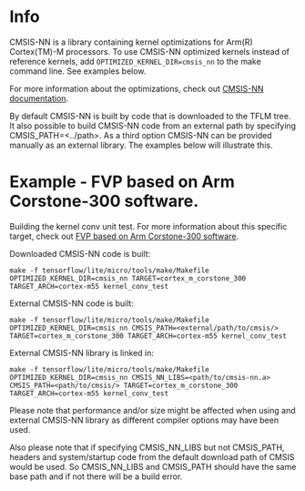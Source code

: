 <!-- mdformat off(b/169948621#comment2) -->

# Info
CMSIS-NN is a library containing kernel optimizations for Arm(R) Cortex(TM)-M
processors. To use CMSIS-NN optimized kernels instead of reference kernels, add
`OPTIMIZED_KERNEL_DIR=cmsis_nn` to the make command line. See examples below.

For more information about the optimizations, check out
[CMSIS-NN documentation](https://github.com/ARM-software/CMSIS_5/blob/develop/CMSIS/NN/README.md).

By default CMSIS-NN is built by code that is downloaded to the TFLM tree.
It also possible to build CMSIS-NN code from an external path by specifying CMSIS_PATH=<../path>.
As a third option CMSIS-NN can be provided manually as an external library.
The examples below will illustrate this.

# Example - FVP based on Arm Corstone-300 software.
Building the kernel conv unit test.
For more information about this specific target, check out
[FVP based on Arm Corstone-300 software](https://github.com/tensorflow/tflite-micro/blob/main/tensorflow/lite/micro/cortex_m_corstone_300/README.md).

Downloaded CMSIS-NN code is built:
```
make -f tensorflow/lite/micro/tools/make/Makefile OPTIMIZED_KERNEL_DIR=cmsis_nn TARGET=cortex_m_corstone_300 TARGET_ARCH=cortex-m55 kernel_conv_test
```

External CMSIS-NN code is built:
```
make -f tensorflow/lite/micro/tools/make/Makefile OPTIMIZED_KERNEL_DIR=cmsis_nn CMSIS_PATH=<external/path/to/cmsis/> TARGET=cortex_m_corstone_300 TARGET_ARCH=cortex-m55 kernel_conv_test
```

External CMSIS-NN library is linked in:
```
make -f tensorflow/lite/micro/tools/make/Makefile OPTIMIZED_KERNEL_DIR=cmsis_nn CMSIS_NN_LIBS=<path/to/cmsis-nn.a> CMSIS_PATH=<path/to/cmsis/> TARGET=cortex_m_corstone_300 TARGET_ARCH=cortex-m55 kernel_conv_test
```

Please note that performance and/or size might be affected when using and external CMSIS-NN library as different compiler options may have been used.

Also please note that if specifying CMSIS_NN_LIBS but not CMSIS_PATH, headers and system/startup code from the default download path of CMSIS would be used. So CMSIS_NN_LIBS and CMSIS_PATH should have the same base path and if not there will be a build error.
